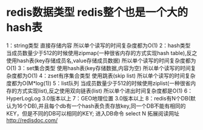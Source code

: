 # redis数据类型  redis整个也是一个大的hash表
1：string类型 直接存储内容 所以单个读写的时间复杂度都为O(1)
2：hash类型   当成员数量少于512的时候使用zipmap(一种很省内存的方式实现hash table),反之使用hash表(key存储成员名,value存储成员数据) 所以单个读写的时间复杂度都为O(1)
3：set集合类型    使用hash表(key存储数据,内容为空) 所以单个读写的时间复杂度都为O(1)
4：zset有序集合类型 使用跳表(skip list)  所以单个读写的时间复杂度都为O(M*log(1))
5：list队列 当成员数量少于512的时候使用ziplist(一种很省内存的方式实现list),反之使用双向链表(list) 所以单个进出时间复杂度都是O(1)
6：HyperLogLog  3.0版本以上
7：GEO地理位置 3.0版本以上
8：redis有N个DB(默认为16个DB),并且每个db有一个hash表负责存放key,同一个DB不能有相同的KEY，但是不同的DB可以相同的KEY; 进入DB命令 select N
拓展阅读网址 http://redisdoc.com/
